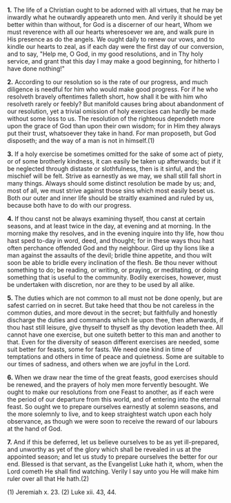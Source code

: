 **1.** The life of a Christian ought to be adorned with all virtues, that he may be inwardly what he outwardly appeareth unto men. And verily it should be yet better within than without, for God is a discerner of our heart, Whom we must reverence with all our hearts wheresoever we are, and walk pure in His presence as do the angels. We ought daily to renew our vows, and to kindle our hearts to zeal, as if each day were the first day of our conversion, and to say, "Help me, O God, in my good resolutions, and in Thy holy service, and grant that this day I may make a good beginning, for hitherto I have done nothing!"

**2.** According to our resolution so is the rate of our progress, and much diligence is needful for him who would make good progress. For if he who resolveth bravely oftentimes falleth short, how shall it be with him who resolveth rarely or feebly? But manifold causes bring about abandonment of our resolution, yet a trivial omission of holy exercises can hardly be made without some loss to us. The resolution of the righteous dependeth more upon the grace of God than upon their own wisdom; for in Him they always put their trust, whatsoever they take in hand. For man proposeth, but God disposeth; and the way of a man is not in himself.(1)

**3.** If a holy exercise be sometimes omitted for the sake of some act of piety, or of some brotherly kindness, it can easily be taken up afterwards; but if it be neglected through distaste or slothfulness, then is it sinful, and the mischief will be felt. Strive as earnestly as we may, we shall still fall short in many things. Always should some distinct resolution be made by us; and, most of all, we must strive against those sins which most easily beset us. Both our outer and inner life should be straitly examined and ruled by us, because both have to do with our progress.

**4.** If thou canst not be always examining thyself, thou canst at certain seasons, and at least twice in the day, at evening and at morning. In the morning make thy resolves, and in the evening inquire into thy life, how thou hast sped to-day in word, deed, and thought; for in these ways thou hast often perchance offended God and thy neighbour. Gird up thy lions like a man against the assaults of the devil; bridle thine appetite, and thou wilt soon be able to bridle every inclination of the flesh. Be thou never without something to do; be reading, or writing, or praying, or meditating, or doing something that is useful to the community. Bodily exercises, however, must be undertaken with discretion, nor are they to be used by all alike.

**5.** The duties which are not common to all must not be done openly, but are safest carried on in secret. But take heed that thou be not careless in the common duties, and more devout in the secret; but faithfully and honestly discharge the duties and commands which lie upon thee, then afterwards, if thou hast still leisure, give thyself to thyself as thy devotion leadeth thee. All cannot have one exercise, but one suiteth better to this man and another to that. Even for the diversity of season different exercises are needed, some suit better for feasts, some for fasts. We need one kind in time of temptations and others in time of peace and quietness. Some are suitable to our times of sadness, and others when we are joyful in the Lord.

**6.** When we draw near the time of the great feasts, good exercises should be renewed, and the prayers of holy men more fervently besought. We ought to make our resolutions from one Feast to another, as if each were the period of our departure from this world, and of entering into the eternal feast. So ought we to prepare ourselves earnestly at solemn seasons, and the more solemnly to live, and to keep straightest watch upon each holy observance, as though we were soon to receive the reward of our labours at the hand of God.

**7.** And if this be deferred, let us believe ourselves to be as yet ill-prepared, and unworthy as yet of the glory which shall be revealed in us at the appointed season; and let us study to prepare ourselves the better for our end. Blessed is that servant, as the Evangelist Luke hath it, whom, when the Lord cometh He shall find watching. Verily I say unto you He will make him ruler over all that He hath.(2)

\(1\) Jeremiah x. 23. (2) Luke xii. 43, 44.

